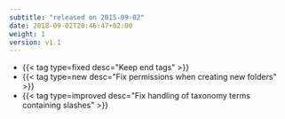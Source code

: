 ```yaml
---
subtitle: "released on 2015-09-02"
date: 2018-09-02T20:46:47+02:00
weight: 1
version: v1.1
---
```


- {{< tag type=fixed desc="Keep end tags" >}}
- {{< tag type=new desc="Fix permissions when creating new folders" >}}
- {{< tag type=improved desc="Fix handling of taxonomy terms containing slashes" >}}
